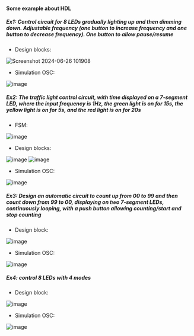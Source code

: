 #### Some example about HDL
##### Ex1: Control circuit for 8 LEDs gradually lighting up and then dimming down. Adjustable frequency (one button to increase frequency and one button to decrease frequency). One button to allow pause/resume
* Design blocks:

![Screenshot 2024-06-26 101908](https://github.com/Thingjang/prj_icsd/assets/118869957/34b6a000-9423-4038-8dd2-8708e7058f35)

* Simulation OSC:

![image](https://github.com/Thingjang/prj_icsd/assets/118869957/b81c390a-131b-4eb3-84c2-b8a362126331)

##### Ex2: The traffic light control circuit, with time displayed on a 7-segment LED, where the input frequency is 1Hz, the green light is on for 15s, the yellow light is on for 5s, and the red light is on for 20s

* FSM:

![image](https://github.com/Thingjang/prj_icsd/assets/118869957/cf357416-1fd6-4e08-a027-47d1e4b60a50)

* Design blocks:

![image](https://github.com/Thingjang/prj_icsd/assets/118869957/aeea3cc4-aae0-44b8-812b-cc0054cf27f9)
![image](https://github.com/Thingjang/prj_icsd/assets/118869957/50d87a13-2136-4b4f-bdd6-036f79606ec7)

* Simulation OSC:

![image](https://github.com/Thingjang/prj_icsd/assets/118869957/36536454-46f8-49fa-a196-a922b8505b0d)

##### Ex3: Design an automatic circuit to count up from 00 to 99 and then count down from 99 to 00, displaying on two 7-segment LEDs, continuously looping, with a push button allowing counting/start and stop counting

* Design block:

![image](https://github.com/Thingjang/prj_icsd/assets/118869957/214c5fc0-7042-47f7-8f34-ec9ee75ddd26)

* Simulation OSC:

![image](https://github.com/Thingjang/prj_icsd/assets/118869957/421c6523-ae49-4335-92f4-06c647c8a6b9)

##### Ex4: control 8 LEDs with 4 modes

* Design block:

![image](https://github.com/Thingjang/prj_icsd/assets/118869957/7d76b31f-97ef-4dbb-920b-4d09bd696d62)

* Simulation OSC:

![image](https://github.com/Thingjang/prj_icsd/assets/118869957/2829e79f-b8b4-4102-9027-1b78d85f9800)

